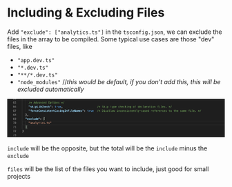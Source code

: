 # Including & Excluding Files

Add `"exclude": ["analytics.ts"]` in the `tsconfig.json`, we can exclude the files in the array to be compiled. Some typical use cases are those "dev" files, like

* `"app.dev.ts"`
* `"*.dev.ts"`
* `"**/*.dev.ts"`
* `"node_modules"` //_this would be default, if you don't add this, this will be excluded automatically_

![](../.gitbook/assets/image%20%288%29.png)

`include` will be the opposite, but the total will be the `include` minus the `exclude`

`files` will be the list of the files you want to include, just good for small projects

